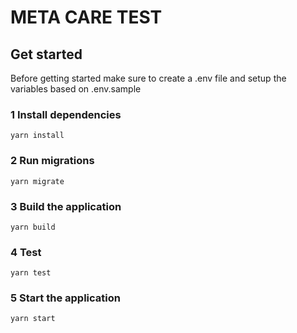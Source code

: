 # META CARE TEST

## Get started

Before getting started make sure to create a .env file and setup the variables based on .env.sample

### 1 Install dependencies

```yarn install```

### 2 Run migrations 

``` yarn migrate ```

### 3 Build the application

``` yarn build ```

### 4 Test 

``` yarn test ```

### 5 Start the application 

``` yarn start ```